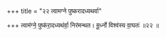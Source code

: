 +++
title = "२२ त्वामग्ने पुष्करादध्यथर्वा"

+++
त्वाम॑ग्ने॒ पुष्क॑रा॒दध्यथ॑र्वा॒ निर॑मन्थत। मू॒र्ध्नो विश्व॑स्य वा॒घतः॑ ॥२२ ॥